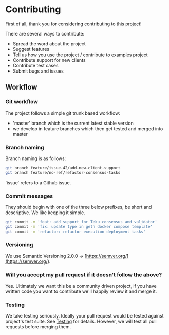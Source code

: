 # Contributing

First of all, thank you for considering contributing to this project!

There are several ways to contribute:

* Spread the word about the project
* Suggest features
* Tell us how you use the project / contribute to examples project
* Contribute support for new clients
* Contribute test cases
* Submit bugs and issues

## Workflow

### Git workflow

The project follows a simple git trunk based workflow:

* 'master' branch which is the current latest stable version
* we develop in feature branches which then get tested and merged into master

### Branch naming

Branch naming is as follows:

```sh
git branch feature/issue-42/add-new-client-support
git branch feature/no-ref/refactor-consensus-tasks
```

'issue' refers to a Github issue.

### Commit messages

They should begin with one of the three below prefixes, be short and descriptive. We like keeping it simple.

```sh
git commit -m 'feat: add support for Teku consensus and validator'
git commit -m 'fix: update type in geth docker compose template'
git commit -m 'refactor: refactor execution deployment tasks'
```

### Versioning

We use Semantic Versioning 2.0.0 -> [https://semver.org/](https://semver.org/).

### Will you accept my pull request if it doesn't follow the above?

Yes. Ultimately we want this be a community driven project, if you have written code you want to contribute we'll happily review it and merge it.

### Testing

We take testing seriously. Ideally your pull request would be tested against project's test suite. See [Testing](https://slingnode.gitbook.io/slingnode.ethereum/testing) for details. However, we will test all pull requests before merging them.
